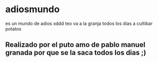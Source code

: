 # adiosmundo
es un mundo de adios xddd teo va a la granja todos los dias a cultibar potatos
## Realizado por el puto amo de pablo manuel granada por que se la saca todos los dias ;)
